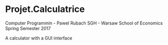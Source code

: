 # Projet.Calculatrice

Computer Programmin - Pawel Rubach
SGH - Warsaw School of Economics
Spring Semester 2017

A calculator with a GUI interface
